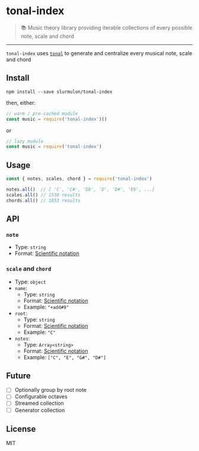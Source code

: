 # tonal-index

> :books: Music theory library providing iterable collections of every possible note, scale and chord

---

`tonal-index` uses [`tonal`](https://npmjs.com/tonal) to generate and centralize every musical note, scale and chord

## Install

`npm install --save slurmulon/tonal-index`

then, either:

```js
// warm / pre-cached module
const music = require('tonal-index')()
```

or

```js
// lazy module
const music = require('tonal-index')
```

## Usage

```js
const { notes, scales, chord } = require('tonal-index')

notes.all()  // [ 'C', 'C#', 'Db', 'D', 'D#', 'Eb', ...]
scales.all() // 1530 results
chords.all() // 1853 results
```

## API

### `note`
- Type: `string`
- Format: [Scientific notation](https://en.wikipedia.org/wiki/Scientific_notation)

### `scale` and `chord`
- Type: `object`
- `name`:
  - Type: `string`
  - Format: [Scientific notation](https://en.wikipedia.org/wiki/Scientific_notation)
  - Example: `"+add#9"`
- `root`:
  - Type: `string`
  - Format: [Scientific notation](https://en.wikipedia.org/wiki/Scientific_notation)
  - Example: `"C"`
- `notes`:
  - Type: `Array<string>`
  - Format: [Scientific notation](https://en.wikipedia.org/wiki/Scientific_notation)
  - Example: `["C", "E", "G#", "D#"]`



## Future

- [ ] Optionally group by root note
- [ ] Configurable octaves
- [ ] Streamed collection
- [ ] Generator collection

## License

MIT
